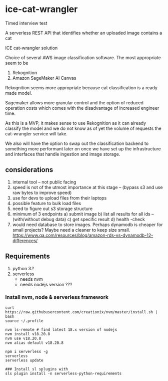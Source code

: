 # ice-cat-wrangler
Timed interview test

A serverless REST API that identifies whether an uploaded image contains a cat

ICE cat-wrangler solution

Choice of several AWS image classification software. The most appropriate seem to be

1.  Rekognition
2. Amazon SageMaker AI Canvas

Rekognition seems more appropriate because cat classification is a ready made model.

Sagemaker allows more granular control and the option of reduced operation costs which comes with the disadvantage of increased engineer time.

As this is a MVP, it makes sense to use Rekognition as it can already classify the model and we do not know as of yet the volume of requests the cat-wrangler service will take.

We also will have the option to swap out the classification backend to something more performant later on once we have set up the infrastructure and interfaces that handle ingestion and image storage.



## considerations
1. internal tool – not public facing
2. speed is not of the utmost importance at this stage – (bypass s3 and use raw bytes to improve speed)
3. use for devs to upload files from their laptops
4. possible feature to bulk load files
5. need to figure out s3 storage structure
6. minimum of 3 endpoints
	a) submit image
	b) list all results for all ids – (with/without debug data)
	c) get specific result
	d) health -check
7. would need database to store images. Perhaps dynamodb is cheaper for small projects? Maybe need a cleaner to keep size small. https://www.qa.com/resources/blog/amazon-rds-vs-dynamodb-12-differences/


## Requirements

1) python 3.?
2) serverless
    - needs nvm
    - needs nodejs version ???

### Install nvm, node & serverless framework
```
curl https://raw.githubusercontent.com/creationix/nvm/master/install.sh | bash
source ~/.profile

nvm ls-remote # find latest 18.x version of nodejs
nvm install v18.20.8
nvm use v18.20.8
nvm alias default v18.20.8

npm i serverless -g
serverless
serverless update

### Install sl splugins with
sls plugin install -n serverless-python-requirements
```